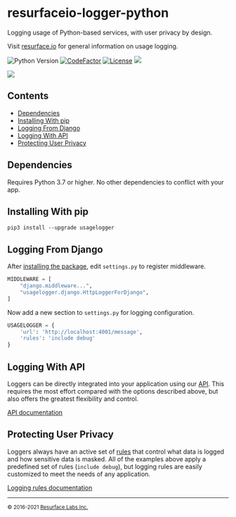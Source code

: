 # resurfaceio-logger-python

Logging usage of Python-based services, with user privacy by design.

Visit <a href="https://resurface.io">resurface.io</a> for general information on usage logging.

![Python Version](https://img.shields.io/badge/python-3.7+-blue?style=for-the-badge&logo=python) [![CodeFactor](https://www.codefactor.io/repository/github/resurfaceio/logger-python/badge?style=for-the-badge)](https://www.codefactor.io/repository/github/resurfaceio/logger-python) [![License](https://img.shields.io/github/license/resurfaceio/logger-python?style=for-the-badge)](https://github.com/resurfaceio/logger-python/blob/master/LICENSE) <a href="https://github.com/resurfaceio/logger-python/blob/master/CONTRIBUTING.md" target="_blank" title="Contributions are welcome"><img src="https://img.shields.io/badge/contributions-welcome-green.svg?style=for-the-badge"></a>

<a href="https://badge.fury.io/py/usagelogger" target="_blank" title="PyPI version"><img src="https://badge.fury.io/py/usagelogger.svg"></a>

## Contents

<ul>
<li><a href="#dependencies">Dependencies</a></li>
<li><a href="#installing_with_pip">Installing With pip</a></li>
<li><a href="#logging_from_django">Logging From Django</a></li>
<li><a href="#logging_with_api">Logging With API</a></li>
<li><a href="#privacy">Protecting User Privacy</a></li>
</ul>

<a name="dependencies"/>

## Dependencies

Requires Python 3.7 or higher. No other dependencies to conflict with your app.

<a name="installing_with_pip"/>

## Installing With pip

```
pip3 install --upgrade usagelogger
```

<a name="logging_from_django"/>

## Logging From Django

After <a href="#installing_with_pip">installing the package</a>, edit `settings.py` to register middleware.

```python
MIDDLEWARE = [
    "django.middleware...",
    "usagelogger.django.HttpLoggerForDjango",
]
```

Now add a new section to `settings.py` for logging configuration.

```python
USAGELOGGER = {
    'url': 'http://localhost:4001/message',
    'rules': 'include debug'
}
```

<a name="logging_with_api"/>

## Logging With API

Loggers can be directly integrated into your application using our [API](API.md). This requires the most effort compared with
the options described above, but also offers the greatest flexibility and control.

[API documentation](API.md)

<a name="privacy"/>

## Protecting User Privacy

Loggers always have an active set of <a href="https://resurface.io/rules.html">rules</a> that control what data is logged
and how sensitive data is masked. All of the examples above apply a predefined set of rules (`include debug`),
but logging rules are easily customized to meet the needs of any application.

<a href="https://resurface.io/rules.html">Logging rules documentation</a>

---

<small>&copy; 2016-2021 <a href="https://resurface.io">Resurface Labs Inc.</a></small>
